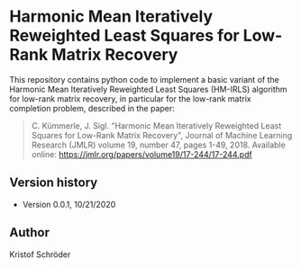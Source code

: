 # Harmonic Mean Iteratively Reweighted Least Squares for Low-Rank Matrix Recovery

This repository contains python code to implement a basic variant of the Harmonic Mean Iteratively Reweighted Least Squares (HM-IRLS) algorithm for low-rank matrix recovery, in particular for the low-rank matrix completion problem, described in the paper:

> C. Kümmerle, J. Sigl.
> "Harmonic Mean Iteratively Reweighted Least Squares for Low-Rank Matrix Recovery", Journal of Machine Learning Research (JMLR) volume 19, number 47, pages 1-49, 2018.
> Available online: https://jmlr.org/papers/volume19/17-244/17-244.pdf

## Version history
* Version 0.0.1, 10/21/2020

## Author
Kristof Schröder
